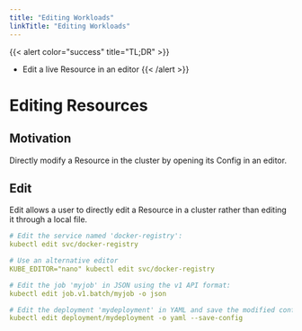 ```yaml
---
title: "Editing Workloads"
linkTitle: "Editing Workloads"
---
```



{{< alert color="success" title="TL;DR" >}}
- Edit a live Resource in an editor
{{< /alert >}}

# Editing Resources

## Motivation

Directly modify a Resource in the cluster by opening its Config in an editor.

## Edit

Edit allows a user to directly edit a Resource in a cluster rather than
editing it through a local file.

```yaml
# Edit the service named 'docker-registry':
kubectl edit svc/docker-registry
```

```yaml
# Use an alternative editor
KUBE_EDITOR="nano" kubectl edit svc/docker-registry
```

```yaml
# Edit the job 'myjob' in JSON using the v1 API format:
kubectl edit job.v1.batch/myjob -o json
```

```yaml
# Edit the deployment 'mydeployment' in YAML and save the modified config in its annotation:
kubectl edit deployment/mydeployment -o yaml --save-config
```
